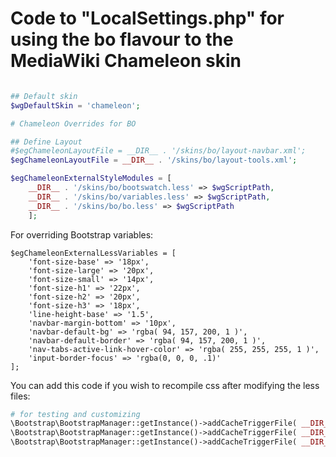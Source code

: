 # Code to "LocalSettings.php" for using the bo flavour to the MediaWiki Chameleon skin

```php

## Default skin
$wgDefaultSkin = 'chameleon';

# Chameleon Overrides for BO

## Define Layout
#$egChameleonLayoutFile = __DIR__ . '/skins/bo/layout-navbar.xml';
$egChameleonLayoutFile = __DIR__ . '/skins/bo/layout-tools.xml';

$egChameleonExternalStyleModules = [
	__DIR__ . '/skins/bo/bootswatch.less' => $wgScriptPath,
	__DIR__ . '/skins/bo/variables.less' => $wgScriptPath,
	__DIR__ . '/skins/bo/bo.less' => $wgScriptPath
	];
```

For overriding Bootstrap variables:

```
$egChameleonExternalLessVariables = [
	'font-size-base' => '18px',
	'font-size-large' => '20px',
	'font-size-small' => '14px',
	'font-size-h1' => '22px',
	'font-size-h2' => '20px',
	'font-size-h3' => '18px',
	'line-height-base' => '1.5',
	'navbar-margin-bottom' => '10px',
	'navbar-default-bg' => 'rgba( 94, 157, 200, 1 )',
	'navbar-default-border' => 'rgba( 94, 157, 200, 1 )',
	'nav-tabs-active-link-hover-color' => 'rgba( 255, 255, 255, 1 )',
	'input-border-focus' => 'rgba(0, 0, 0, .1)'
];

```

You can add this code if you wish to recompile css after modifying the less files:

```php
# for testing and customizing
\Bootstrap\BootstrapManager::getInstance()->addCacheTriggerFile( __DIR__ . '/skins/bo/bo.less' );
\Bootstrap\BootstrapManager::getInstance()->addCacheTriggerFile( __DIR__ . '/skins/bo/botswatch.less' );
\Bootstrap\BootstrapManager::getInstance()->addCacheTriggerFile( __DIR__ . '/skins/bo/variables.less' );

```
